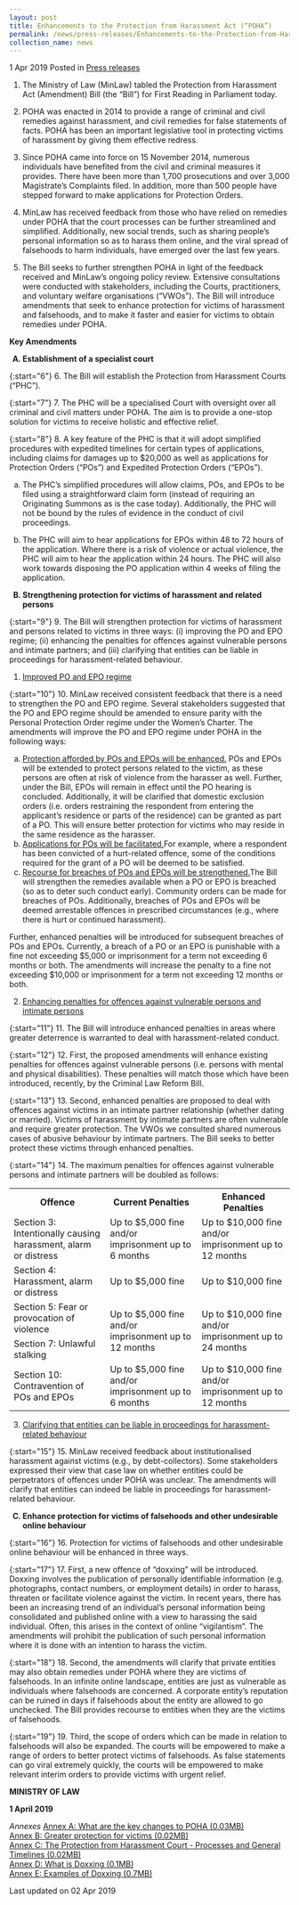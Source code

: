 ```yaml
---
layout: post
title: Enhancements to the Protection from Harassment Act (“POHA”)
permalink: /news/press-releases/Enhancements-to-the-Protection-from-Harassment-Act-POHA
collection_name: news
---
```


1 Apr 2019 Posted in [Press releases](/news/press-releases)

1. The Ministry of Law (MinLaw) tabled the Protection from Harassment Act (Amendment) Bill (the “Bill”) for First Reading in Parliament today.

 

2. POHA was enacted in 2014 to provide a range of criminal and civil remedies against harassment, and civil remedies for false statements of facts. POHA has been an important legislative tool in protecting victims of harassment by giving them effective redress. 

 

3. Since POHA came into force on 15 November 2014, numerous individuals have benefited from the civil and criminal measures it provides. There have been more than 1,700 prosecutions and over 3,000 Magistrate’s Complaints filed. In addition, more than 500 people have stepped forward to make applications for Protection Orders.

 

4. MinLaw has received feedback from those who have relied on remedies under POHA that the court processes can be further streamlined and simplified. Additionally, new social trends, such as sharing people’s personal information so as to harass them online, and the viral spread of falsehoods to harm individuals, have emerged over the last few years.

 

5. The Bill seeks to further strengthen POHA in light of the feedback received and MinLaw’s ongoing policy review. Extensive consultations were conducted with stakeholders, including the Courts, practitioners, and voluntary welfare organisations (“VWOs”). The Bill will introduce amendments that seek to enhance protection for victims of harassment and falsehoods, and to make it faster and easier for victims to obtain remedies under POHA.


**Key Amendments**

<ol style="list-style-type: upper-alpha; font-weight: bold;">
<li>Establishment of a specialist court</li>
</ol>

{:start="6"}
6. The Bill will establish the Protection from Harassment Courts (“PHC”).

 
{:start="7"}
7. The PHC will be a specialised Court with oversight over all criminal and civil matters under POHA. The aim is to provide a one-stop solution for victims to receive holistic and effective relief.


{:start="8"}
8. A key feature of the PHC is that it will adopt simplified procedures with expedited timelines for certain types of applications, including claims for damages up to $20,000 as well as applications for Protection Orders (“POs”) and Expedited Protection Orders (“EPOs”).

<ol style="list-style-type: lower-alpha">
<li>The PHC’s simplified procedures will allow claims, POs, and EPOs to be filed using a straightforward claim form (instead of requiring an Originating Summons as is the case today). Additionally, the PHC will not be bound by the rules of evidence in the conduct of civil proceedings.</li>
</ol>

<ol style="list-style-type: lower-alpha" start="2">
<li>The PHC will aim to hear applications for EPOs within 48 to 72 hours of the application. Where there is a risk of violence or actual violence, the PHC will aim to hear the application within 24 hours. The PHC will also work towards disposing the PO application within 4 weeks of filing the application. </li>
</ol>


<ol start="2" style="list-style-type: upper-alpha; font-weight: bold;">
<li>Strengthening protection for victims of harassment and related persons</li>
</ol>


{:start="9"}
9. The Bill will strengthen protection for victims of harassment and persons related to victims in three ways: (i) improving the PO and EPO regime; (ii) enhancing the penalties for offences against vulnerable persons and intimate partners; and (iii) clarifying that entities can be liable in proceedings for harassment-related behaviour.

<ol>
<li><u>Improved PO and EPO regime</u></li>
</ol>

{:start="10"}
10. MinLaw received consistent feedback that there is a need to strengthen the PO and EPO regime. Several stakeholders suggested that the PO and EPO regime should be amended to ensure parity with the Personal Protection Order regime under the Women’s Charter. The amendments will improve the PO and EPO regime under POHA in the following ways:  

<ol style="list-style-type: lower-alpha">
<li><u>Protection afforded by POs and EPOs will be enhanced.</u> POs and EPOs will be extended to protect persons related to the victim, as these persons are often at risk of violence from the harasser as well. Further, under the Bill, EPOs will remain in effect until the PO hearing is concluded. Additionally, it will be clarified that domestic exclusion orders (i.e. orders restraining the respondent from entering the applicant’s residence or parts of the residence) can be granted as part of a PO. This will ensure better protection for victims who may reside in the same residence as the harasser.</li>
<li><u>Applications for POs will be facilitated.</u>For example, where a respondent has been convicted of a hurt-related offence, some of the conditions required for the grant of a PO will be deemed to be satisfied.</li>
<li><u>Recourse for breaches of POs and EPOs will be strengthened.</u>The Bill will strengthen the remedies available when a PO or EPO is breached (so as to deter such conduct early). Community orders can be made for breaches of POs. Additionally, breaches of POs and EPOs will be deemed arrestable offences in prescribed circumstances (e.g., where there is hurt or continued harassment).</li>
</ol>

Further, enhanced penalties will be introduced for subsequent breaches of POs and EPOs. Currently, a breach of a PO or an EPO is punishable with a fine not exceeding $5,000 or imprisonment for a term not exceeding 6 months or both. The amendments will increase the penalty to a fine not exceeding $10,000 or imprisonment for a term not exceeding 12 months or both.

<ol start="2">
<li><u>Enhancing penalties for offences against vulnerable persons and intimate persons</u></li>
</ol>

{:start="11"}
11. The Bill will introduce enhanced penalties in areas where greater deterrence is warranted to deal with harassment-related conduct.

 
{:start="12"}
12. First, the proposed amendments will enhance existing penalties for offences against vulnerable persons (i.e. persons with mental and physical disabilities). These penalties will match those which have been introduced, recently, by the Criminal Law Reform Bill.

 
{:start="13"}
13. Second, enhanced penalties are proposed to deal with offences against victims in an intimate partner relationship (whether dating or married). Victims of harassment by intimate partners are often vulnerable and require greater protection. The VWOs we consulted shared numerous cases of abusive behaviour by intimate partners. The Bill seeks to better protect these victims through enhanced penalties. 

 
{:start="14"}
14. The maximum penalties for offences against vulnerable persons and intimate partners will be doubled as follows:


<table class="table-h">
  <tr>
  <th>Offence</th>
  <th>Current Penalties</th>
  <th>Enhanced Penalties</th>
  </tr>
  <tr>
  <td>Section 3: Intentionally causing harassment, alarm or distress</td>
  <td>Up to $5,000 fine and/or imprisonment up to 6 months</td>
  <td>Up to $10,000 fine and/or imprisonment up to 12 months</td>
  </tr>
  <tr>
  <td>Section 4: Harassment, alarm or distress</td>
  <td>Up to $5,000 fine</td>
  <td>Up to $10,000 fine</td>
  </tr>
  <tr>
  <td>Section 5: Fear or provocation of violence</td>
  <td rowspan="2">Up to $5,000 fine and/or imprisonment up to 12 months</td>
  <td rowspan="2">Up to $10,000 fine and/or imprisonment up to 24 months</td>
  </tr>
<tr>
<td>Section 7: Unlawful stalking</td>
</tr>

<tr>
<td>Section 10: Contravention of POs and EPOs</td>
<td>Up to $5,000 fine and/or imprisonment up to 6 months</td>
<td>Up to $10,000 fine and/or imprisonment up to 12 months</td>
</tr>

</table>

<ol start="3">
<li><u>Clarifying that entities can be liable in proceedings for harassment-related behaviour</u></li>
</ol>

{:start="15"}
15. MinLaw received feedback about institutionalised harassment against victims (e.g., by debt-collectors). Some stakeholders expressed their view that case law on whether entities could be perpetrators of offences under POHA was unclear. The amendments will clarify that entities can indeed be liable in proceedings for harassment-related behaviour.

<ol start="3" style="list-style-type: upper-alpha; font-weight: bold;">
<li>Enhance protection for victims of falsehoods and other undesirable online behaviour</li>
</ol>

{:start="16"}
16. Protection for victims of falsehoods and other undesirable online behaviour will be enhanced in three ways.

 
{:start="17"}
17. First, a new offence of “doxxing” will be introduced. Doxxing involves the publication of personally identifiable information (e.g. photographs, contact numbers, or employment details) in order to harass, threaten or facilitate violence against the victim. In recent years, there has been an increasing trend of an individual’s personal information being consolidated and published online with a view to harassing the said individual. Often, this arises in the context of online “vigilantism”. The amendments will prohibit the publication of such personal information where it is done with an intention to harass the victim. 

 
{:start="18"}
18. Second, the amendments will clarify that private entities may also obtain remedies under POHA where they are victims of falsehoods. In an infinite online landscape, entities are just as vulnerable as individuals where falsehoods are concerned. A corporate entity’s reputation can be ruined in days if falsehoods about the entity are allowed to go unchecked. The Bill provides recourse to entities when they are the victims of falsehoods.

{:start="19"} 
19. Third, the scope of orders which can be made in relation to falsehoods will also be expanded. The courts will be empowered to make a range of orders to better protect victims of falsehoods. As false statements can go viral extremely quickly, the courts will be empowered to make relevant interim orders to provide victims with urgent relief.

**MINISTRY OF LAW**

 

**1 April 2019**

*Annexes*
[Annex A: What are the key changes to POHA (0.03MB)](/files/news/press-releases/2019/04/AKeyChangesToPohaAct.pdf)    
[Annex B: Greater protection for victims (0.02MB)](/files/news/press-releases/2019/04/B_Greater_Protection_From_Victim.pdf)    
[Annex C: The Protection from Harassment Court -  Processes and General Timelines (0.02MB)](/files/news/press-releases/2019/04/C_court_processes_time.pdf)    
[Annex D: What is Doxxing (0.1MB)](/files/news/press-releases/2019/04/D_Doxxing_General.pdf)    
[Annex E: Examples of Doxxing (0.7MB)](/files/news/press-releases/2019/04/E_Doxxing_Examples.pdf)  

<p class="right-side-updated">Last updated on 02 Apr 2019</p>

